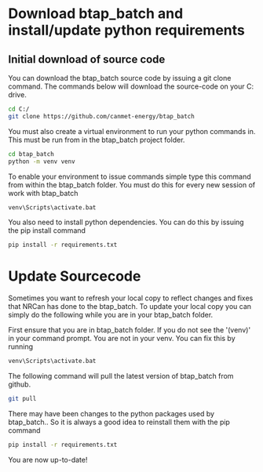 # Download btap_batch and install/update python requirements

## Initial download of source code
You can download the btap_batch source code by issuing a git clone command.  The commands below will download the source-code on your C: drive. 
```bash
cd C:/
git clone https://github.com/canmet-energy/btap_batch
```

You must also create a virtual environment to run your python commands in. This must be run from in the btap_batch project folder. 
```bash
cd btap_batch
python -m venv venv
```

To enable your environment to issue commands simple type this command from within the btap_batch folder. You must do this for every new session of work with btap_batch
```bash
venv\Scripts\activate.bat
```

You also need to install python dependencies. You can do this by issuing the pip install command
```bash
pip install -r requirements.txt
```

# Update Sourcecode
Sometimes you want to refresh your local copy to reflect changes and fixes that NRCan has done to the btap_batch. To update your local copy you can simply do the following while you are in your btap_batch folder.

First ensure that you are in btap_batch folder. If you do not see the '(venv)' in your command prompt. You are not in your venv. You can fix this by running 

```bash
venv\Scripts\activate.bat
```
The following command will pull the latest version of btap_batch from github.
```bash
git pull
```
There may have been changes to the python packages used by btap_batch.. So it is always a good idea to reinstall them with the pip command
```bash
pip install -r requirements.txt
```
You are now up-to-date!

